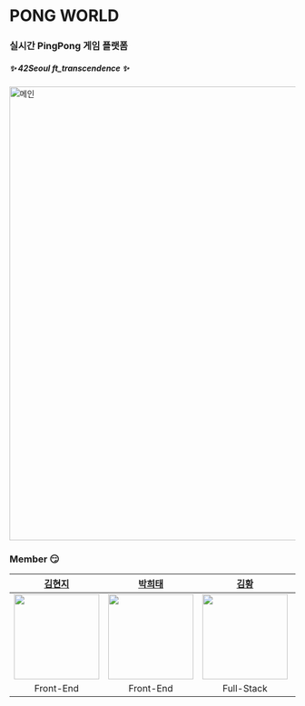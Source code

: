 # PONG WORLD 
### 실시간 PingPong 게임 플랫폼
##### :sparkles: 42Seoul ft_transcendence :sparkles:
<img width="800" alt="메인" src="https://github.com/Tscen-Rangers/ft_transcendence/assets/74671573/db0d735e-5573-4403-9e2f-d8cf3892bf50">

### Member :smirk:
| [김현지](https://github.com/licakim) | [박희태](https://github.com/heeeete) | [김황](https://github.com/kimheyyy) | [박지민](https://github.com/Jimin0304) |  [이지현](https://github.com/JH713) |
| :---: | :---: | :---: | :---: | :---: |
| <img src="https://avatars.githubusercontent.com/u/103026721?v=4" width="150"/> | <img src="https://avatars.githubusercontent.com/u/101648575?v=4" width="150"/> | <img src="https://avatars.githubusercontent.com/u/75826924?v=4" width="150"/> | <img src="https://avatars.githubusercontent.com/u/74671573?v=4" width="150"/> | <img src="https://avatars.githubusercontent.com/u/86519350?v=4" width="150"/> |
| Front-End | Front-End | Full-Stack | Back-End | Back-End |

<br/>
